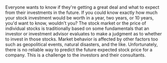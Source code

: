Everyone wants to know if they're getting a great deal and what to expect from their investments in the future. If you could know exactly how much your stock investment would be worth in a year, two years, or 10 years, you'd want to know, wouldn't you? 
The stock market or the price of individual stocks is traditionally based on some fundamentals that an investor or investment advisor evaluates to make a judgment as to whether to invest in those stocks. Market behavior is affected by other factors too such as geopolitical events, natural disasters, and the like. Unfortunately, there is no reliable way to predict the future expected stock price for a company. This is a challenge to the investors and their consultants.

